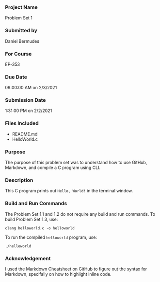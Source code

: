 ### Project Name
Problem Set 1

### Submitted by
Daniel Bermudes

### For Course
EP-353

### Due Date
09:00:00 AM on 2/3/2021

### Submission Date
1:31:00 PM on 2/2/2021

### Files Included
- README.md 
- HelloWorld.c 

### Purpose
The purpose of this problem set was to understand how to use GitHub, Markdown, and compile a C program using CLI.

### Description
This C program prints out `Hello, World!` in the terminal window.

### Build and Run Commands
The Problem Set 1.1 and 1.2 do not require any build and run commands. To build Problem Set 1.3, use:

	clang helloworld.c -o helloworld

To run the compiled `helloworld` program, use:

	./helloworld
	
### Acknowledgement
I used the [Markdown Cheatsheet](https://github.com/adam-p/markdown-here/wiki/Markdown-Cheatsheet) on GitHub to figure out the syntax for Markdown, specifally on how to highlight inline code.
